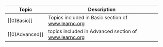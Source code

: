 
| Topic          | Description                                           |
| -------------- | ----------------------------------------------------- |
| [[0)Basic]]    | Topics included in Basic section of www.learnc.org    |
| [[0)Advanced]] | topics included in Advanced section of www.learnc.org |
